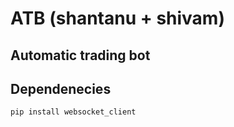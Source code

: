 # ATB (shantanu + shivam)
## Automatic trading bot

## Dependenecies 


```
pip install websocket_client
```
